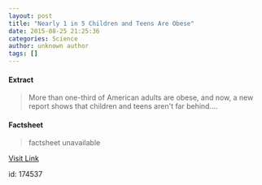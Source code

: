 ```yaml
---
layout: post
title: "Nearly 1 in 5 Children and Teens Are Obese"
date: 2015-08-25 21:25:36
categories: Science
author: unknown author
tags: []
---
```



#### Extract
>More than one-third of American adults are obese, and now, a new report shows that children and teens aren't far behind....

#### Factsheet
>factsheet unavailable

[Visit Link](http://www.livescience.com/51973-childhood-obesity-united-states.html)

id:  174537
